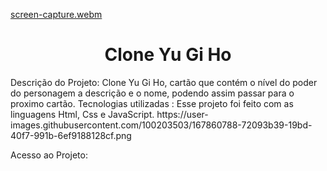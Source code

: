 [screen-capture.webm](https://github.com/user-attachments/assets/a20a7ffb-21cf-4df1-9df0-c9c7b788e968)
<h1 align="center">Clone Yu Gi Ho </h1>
Descrição do Projeto: Clone Yu Gi Ho, cartão que contém o nível do poder do personagem a descrição e o nome, podendo assim passar para o proximo cartão.
Tecnologias utilizadas : Esse projeto foi feito com as linguagens Html, Css e JavaScript.
https://user-images.githubusercontent.com/100203503/167860788-72093b39-19bd-40f7-991b-6ef9188128cf.png

Acesso ao Projeto:  
